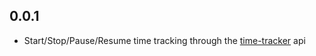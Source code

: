 0.0.1
----
- Start/Stop/Pause/Resume time tracking through the [time-tracker] api

[time-tracker]: https://github.com/Gobliip/time-tracker
